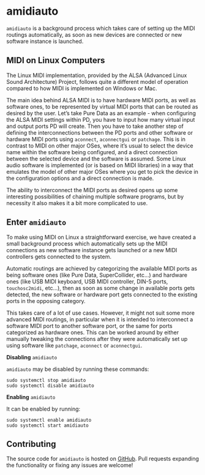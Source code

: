 # amidiauto

`amidiauto`  is a background process which takes care of setting up the MIDI routings automatically, as soon as new devices are connected or new software instance is launched.


## MIDI on Linux Computers

The Linux MIDI implementation, provided by the ALSA (Advanced Linux Sound Architecture) Project, follows quite a different model of operation compared to how MIDI is implemented on Windows or Mac.

The main idea behind ALSA MIDI is to have hardware MIDI ports, as well as software ones, to be represented by virtual MIDI ports that can be routed as desired by the user. Let’s take Pure Data as an example - when configuring the ALSA MIDI settings within PD, you have to input how many virtual input and output ports PD will create. Then you have to take another step of defining the interconnections between the PD ports and other software or hardware MIDI ports using `aconnect`, `aconnectgui` or `patchage`. This is in contrast to MIDI on other major OSes, where it’s usual to select the device name within the software being configured, and a direct connection between the selected device and the software is assumed. Some Linux audio software is implemented (or is based on MIDI libraries) in a way that emulates the model of other major OSes where you get to pick the device in the configuration options and a direct connection is made.

The ability to interconnect the MIDI ports as desired opens up some interesting possibilities of chaining multiple software programs, but by necessity it also makes it a bit more complicated to use.


## Enter `amidiauto`

To make using MIDI on Linux a straightforward exercise, we have created a small background process which automatically sets up the MIDI connections as new software instance gets launched or a new MIDI controllers gets connected to the system.

Automatic routings are achieved by categorizing the available MIDI ports as being software ones (like Pure Data, SuperCollider, etc…) and hardware ones (like USB MIDI keyboard, USB MIDI controller, DIN-5 ports, `touchosc2midi`, etc…), then as soon as some change in available ports gets detected, the new software or hardware port gets connected to the existing ports in the opposing category.

This takes care of a lot of use cases. However, it might not suit some more advanced MIDI routings, in particular when it is intended to interconnect a software MIDI port to another software port, or the same for ports categorized as hardware ones. This can be worked around by either manually tweaking the connections after they were automatically set up using software like `patchage`, `aconnect` or `aconnectgui`.

**Disabling** `amidiauto`

`amidiauto` may be disabled by running these commands:


    sudo systemctl stop amidiauto
    sudo systemctl disable amidiauto

**Enabling** `amidiauto`

It can be enabled by running:


    sudo systemctl enable amidiauto
    sudo systemctl start amidiauto


## Contributing

The source code for `amidiauto` is hosted on <a href="https://github.com/BlokasLabs/amidiauto" target="_blank">GitHub</a>. Pull requests expanding the functionality or fixing any issues are welcome!

